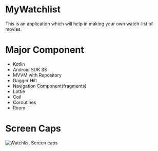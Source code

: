 # MyWatchlist
This is an application which will help in making your own watch-list of movies.
# Major Component
- Kotlin
- Android SDK 33
- MVVM with Repository
- Dagger Hilt
- Navigation Component(fragments)
- Lottie
- Coil
- Coroutines
- Room
# Screen Caps
![Watchlist Screen caps](https://user-images.githubusercontent.com/68942264/208859455-aad62f78-be36-4327-9839-f9777a8ba31b.jpeg)
